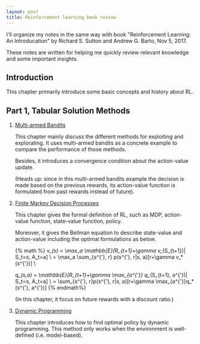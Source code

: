 ```yaml
---
layout: post
title: Reinforcement learning book review
---
```


I'll organize my notes in the same way with book "Reinforcement Learning: An Introducation" by Richard S. Sutton and Andrew G. Barto, Nov 5, 2017.

These notes are written for helping me quickly review relevant knowledge and some important insights. 

## Introduction

This chapter primarily introduce some basic concepts and history about RL.



## Part 1, Tabular Solution Methods

1. [Multi-armed Bandits](part1_muti_armed_bandits)
	
	This chapter mainly discuss the different methods for exploiting and explorating. It uses multi-armed bandits as a concrete example to compare the performance of those methods.

	Besides, it introduces a convergence condition about the action-value update.

	(Heads up: since in this multi-armed bandits example the decision is made based on the previous rewards, its action-value function is formulated from past rewards instead of future).

2. [Finite Markov Decision Processes](part1_finite_MDP)

	 This chapter gives the formal definition of RL, such as MDP, action-value function, state-value function, policy.

	 Moreover, it gives the Bellman equation to describe state-value and action-value including the optimal formulations as below.

	 {% math %}
	 v_*(s) = \max_a \mathbb{E}[R_{t+1}+\gamma v_*(S_{t+1})| S_t=s, A_t=a] \\
	 = \max_a \sum_{s^{'}, r} p(s^{'}, r|s, a)[r+\gamma v_*(s^{'})] \\ 

	 q_*(s,a) = \mathbb{E}[R_{t+1}+\gamma \max_{a^{'}} q_*(S_{t+1}, a^{'})| S_t=s, A_t=a] \\
	 = \sum_{s^{'}, r}p(s^{'}, r|s, a)[r+\gamma \max_{a^{'}}q_*(s^{'}, a^{'})]
	 {% endmath%}

	 (In this chapter, it focus on future rewards with a discount ratio.)

3. [Dynamic Programming](part1_DP)
	
	This chapter introduces how to find optimal policy by dynamic programming. This method only works when the environment is well-defined (i.e. model-based).
